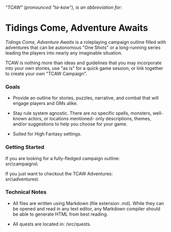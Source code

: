 _"TCAW" (pronounced "ta-kaw"), is an abbreviation for:_

Tidings Come, Adventure Awaits
==============================


_Tidings Come, Adventure Awaits_ is a roleplaying campaign outline filled with adventures that can be autonomous "One Shots" or a long-running series leading the players into nearly any imaginable situation. 

TCAW is nothing more than ideas and guidelines that you may incorporate into your own stories, use "as is" for a quick game session, or link together to create your own "TCAW Campaign".



### Goals

* Provide an outline for stories, puzzles, narrative, and combat that will engage players and GMs alike.

* Stay rule system agnostic. There are no specific spells, monsters, well-known actors, or locations mentioned- only descriptions, themes, and/or suggestions to help you choose for your game.

* Suited for High Fantasy settings.



### Getting Started

If you are looking for a fully-fledged campaign outline:  
src\campaigns\

If you just want to checkout the TCAW Adventures:  
src\adventures\



### Technical Notes

* All files are written using Markdown (file extension .md). While they can be opened and read in any text editor, any Markdown compiler should be able to generate HTML from best reading.

* All quests are located in: /src/quests.